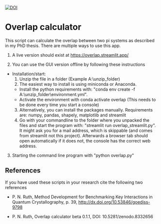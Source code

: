 [![DOI](https://zenodo.org/badge/689645998.svg)](https://zenodo.org/badge/latestdoi/689645998)

# Overlap calculator
This script can calculate the overlap between two pi systems as described in my PhD thesis. There are multiple ways to use this app.

1. A live version should exist at https://overlap.streamlit.app/

2. You can use the GUI version offline by following these instructions
 - Installation/start:
   1.  Unzip the file in a folder (Example A:\unzip_folder)
   2.  The easiest way to install is using miniconda or Anaconda.
      *   Install the python requirements with: "conda env create -f  A:\unzip_folder\environment.yml".
      *   Activate the environment with conda activate overlap (This needs to be done every time you start a console)
   3.  Alternatively, you can install the packages manually.
       Requirements are: numpy, pandas, shapely, matplotlib and streamlit
   4.  Go with your commandline to the folder where you unpacked the files and start the program with: "streamlit run overlap_streamlit.py".
       It might ask you for a mail address, which is skippable (and comes from streamlit not this project). Afterwards a browser tab should
       open automatically if it does not, the console has the correct web address.
3. Starting the command line program with "python overlap.py"

## References
If you have used these scripts in your research cite the following two references
 - P. N. Ruth, Method Development for Benchmarking Key Interactions in Quantum Crystallography, p. 39, http://dx.doi.org/10.53846/goediss-9798

 - P. N. Ruth, Overlap calculator beta 0.1.1, DOI: 10.5281/zenodo.8332656

